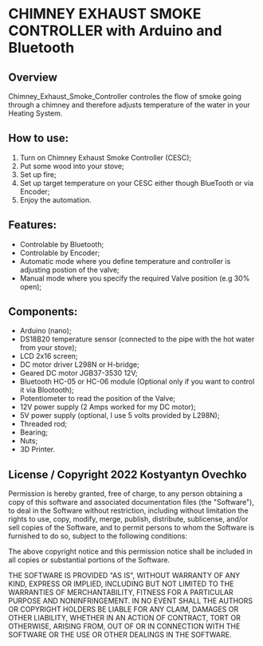 # CHIMNEY EXHAUST SMOKE CONTROLLER with Arduino and Bluetooth

## Overview
Chimney_Exhaust_Smoke_Controller controles the flow of smoke going through a chimney and therefore adjusts temperature of the water in your Heating System.

## How to use:
1) Turn on Chimney Exhaust Smoke Controller (CESC);
2) Put some wood into your stove;
3) Set up fire;
4) Set up target temperature on your CESC either though BlueTooth or via Encoder;
5) Enjoy the automation.


## Features:
- Controlable by Bluetooth;
- Controlable by Encoder;
- Automatic mode where you define temperature and controller is adjusting postion of the valve;
- Manual mode where you specify the required Valve position (e.g 30% open);

## Components:

- Arduino (nano);
- DS18B20 temperature sensor (connected to the pipe with the hot water from your stove);
- LCD 2x16 screen;
- DC motor driver L298N or H-bridge;
- Geared DC motor JGB37-3530 12V;
- Bluetooth HC-05 or HC-06 module (Optional only if you want to control it via Blootooth);
- Potentiometer to read the position of the Valve;
- 12V power supply (2 Amps worked for my DC motor);
- 5V power supply (optional, I use 5 volts provided by L298N);
- Threaded rod;
- Bearing;
- Nuts;
- 3D Printer.


## License / Copyright 2022 Kostyantyn Ovechko

Permission is hereby granted, free of charge, to any person obtaining a copy of this software and associated documentation files (the "Software"), to deal in the Software without restriction, including without limitation the rights to use, copy, modify, merge, publish, distribute, sublicense, and/or sell copies of the Software, and to permit persons to whom the Software is furnished to do so, subject to the following conditions:

The above copyright notice and this permission notice shall be included in all copies or substantial portions of the Software.

THE SOFTWARE IS PROVIDED "AS IS", WITHOUT WARRANTY OF ANY KIND, EXPRESS OR IMPLIED, INCLUDING BUT NOT LIMITED TO THE WARRANTIES OF MERCHANTABILITY, FITNESS FOR A PARTICULAR PURPOSE AND NONINFRINGEMENT. IN NO EVENT SHALL THE AUTHORS OR COPYRIGHT HOLDERS BE LIABLE FOR ANY CLAIM, DAMAGES OR OTHER LIABILITY, WHETHER IN AN ACTION OF CONTRACT, TORT OR OTHERWISE, ARISING FROM, OUT OF OR IN CONNECTION WITH THE SOFTWARE OR THE USE OR OTHER DEALINGS IN THE SOFTWARE.